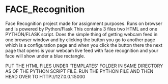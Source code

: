 # FACE_Recognition
Face Recognition project made for assignment purposes. Runs on browser and is powered by Python/Flask
This contains 3 files two HTML and one PYTHON/FLASK script. Does the simple thing of getting webcam feed in one browser window and by clicking the button 
you go to another page which is a configuration page and when you click the button there the next page that opens is your webcam live feed with face recognition and
your face will show under a blue rectangle. 


PUT THE HTML FILES UNDER 'TEMPLATES' FOLDER IN SAME DIRECTORY AS OF THE PYTHON SCRIPT FILE. RUN THE PYTHON FILE AND THEN HEAD OVER TO HTTP://127.0.0.1:5000
